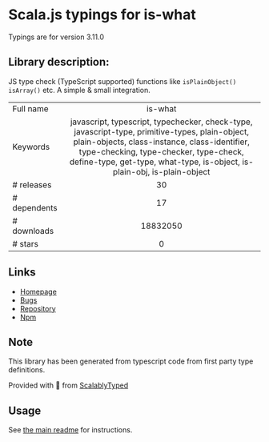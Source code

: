 
# Scala.js typings for is-what

Typings are for version 3.11.0

## Library description:
JS type check (TypeScript supported) functions like `isPlainObject() isArray()` etc. A simple & small integration.

|                    |                 |
| ------------------ | :-------------: |
| Full name          | is-what |
| Keywords           | javascript, typescript, typechecker, check-type, javascript-type, primitive-types, plain-object, plain-objects, class-instance, class-identifier, type-checking, type-checker, type-check, define-type, get-type, what-type, is-object, is-plain-obj, is-plain-object |
| # releases         | 30 |
| # dependents       | 17 |
| # downloads        | 18832050 |
| # stars            | 0 |

## Links
- [Homepage](https://github.com/mesqueeb/is-what#readme)
- [Bugs](https://github.com/mesqueeb/is-what/issues)
- [Repository](https://github.com/mesqueeb/is-what)
- [Npm](https://www.npmjs.com/package/is-what)
    


## Note
This library has been generated from typescript code from first party type definitions.

Provided with :purple_heart: from [ScalablyTyped](https://github.com/oyvindberg/ScalablyTyped)

## Usage
See [the main readme](../../readme.md) for instructions.


